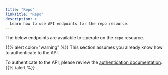 ```yaml
---
title: "Repo"
linkTitle: "Repo"
description: >
  Learn how to use API endpoints for the repo resource.
---
```


The below endpoints are available to operate on the `repo` resource.

{{% alert color="warning" %}}
This section assumes you already know how to authenticate to the API.

To authenticate to the API, please review the [authentication documentation](/docs/api/authentication).
{{% /alert %}}
